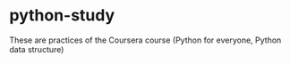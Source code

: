 # python-study

These are practices of the Coursera course (Python for everyone, Python data structure)
